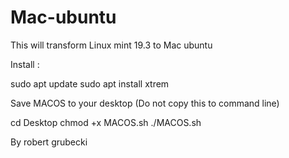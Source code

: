# Mac-ubuntu
This will transform Linux mint 19.3 to Mac ubuntu

Install : 

sudo apt update 
sudo apt install xtrem 

Save MACOS to your desktop (Do not copy this to command line) 

cd Desktop 
chmod +x MACOS.sh 
./MACOS.sh

By robert grubecki

